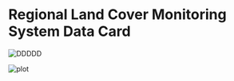 # Regional Land Cover Monitoring System Data Card

![DDDDD]((https://github.com/MayerT1/datacard/blob/main/HKH%20Region.png))

![plot](./directory_1/directory_2/.../directory_n/plot.png)
